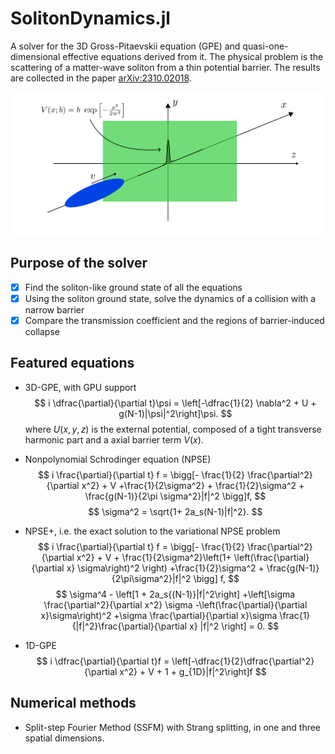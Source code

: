 # SolitonDynamics.jl
A solver for the 3D Gross-Pitaevskii equation (GPE) and quasi-one-dimensional effective equations derived from it.
The physical problem is the scattering of a matter-wave soliton from a thin potential barrier. The results are collected in the paper [arXiv:2310.02018](https://browse.arxiv.org/abs/2310.02018).

![Quasi-one-dimensional scattering](drawing.png)

## Purpose of the solver
- [x] Find the soliton-like ground state of all the equations 
- [x] Using the soliton ground state, solve the dynamics of a collision with a narrow barrier
- [x] Compare the transmission coefficient and the regions of barrier-induced collapse
  
## Featured equations
- 3D-GPE, with GPU support
$$
      i \dfrac{\partial}{\partial t}\psi = \left[-\dfrac{1}{2} \nabla^2 + U  + g(N-1)|\psi|^2\right]\psi.
$$
where $U(x, y, z)$ is the external potential, composed of a tight transverse harmonic part and a axial barrier term $V(x)$.
- Nonpolynomial Schrodinger equation (NPSE)
$$
      i  \frac{\partial}{\partial t} f = \bigg[- \frac{1}{2} \frac{\partial^2}{\partial x^2} + V +\frac{1}{2\sigma^2} + \frac{1}{2}\sigma^2 + \frac{g(N-1)}{2\pi \sigma^2}|f|^2 \bigg]f,
$$
$$
      \sigma^2 = \sqrt{1+ 2a_s(N-1)|f|^2}.
$$

- NPSE+, i.e. the exact solution to the variational NPSE problem
$$
      i \frac{\partial}{\partial t} f = \bigg[- \frac{1}{2} \frac{\partial^2}{\partial x^2} + V + \frac{1}{2\sigma^2}\left(1+ \left(\frac{\partial}{\partial x} \sigma\right)^2 \right) +\frac{1}{2}\sigma^2 + \frac{g(N-1)}{2\pi\sigma^2}|f|^2 \bigg] f,
$$
$$
          \sigma^4 - \left[1 + 2a_s{(N-1)}|f|^2\right]
          +\left[\sigma \frac{\partial^2}{\partial x^2} \sigma -\left(\frac{\partial}{\partial x}\sigma\right)^2 +\sigma \frac{\partial}{\partial x}\sigma \frac{1}{|f|^2}\frac{\partial}{\partial x} |f|^2 \right] = 0.
$$
- 1D-GPE
$$
    i \dfrac{\partial}{\partial t}f = \left[-\dfrac{1}{2}\dfrac{\partial^2}{\partial x^2} + V + 1 + g_{1D}|f|^2\right]f
$$

## Numerical methods
- Split-step Fourier Method (SSFM) with Strang splitting, in one and three spatial dimensions.